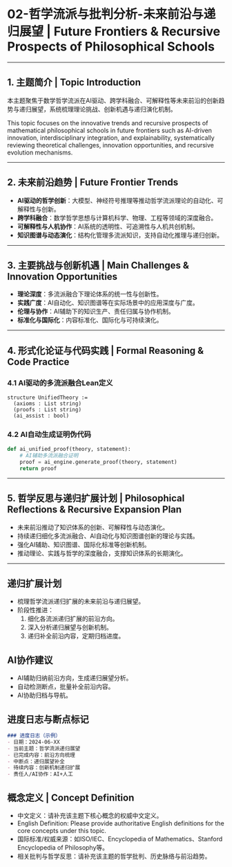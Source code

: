 # 02-哲学流派与批判分析-未来前沿与递归展望 | Future Frontiers & Recursive Prospects of Philosophical Schools

---

## 1. 主题简介 | Topic Introduction

本主题聚焦于数学哲学流派在AI驱动、跨学科融合、可解释性等未来前沿的创新趋势与递归展望，系统梳理理论挑战、创新机遇与递归演化机制。

This topic focuses on the innovative trends and recursive prospects of mathematical philosophical schools in future frontiers such as AI-driven innovation, interdisciplinary integration, and explainability, systematically reviewing theoretical challenges, innovation opportunities, and recursive evolution mechanisms.

---

## 2. 未来前沿趋势 | Future Frontier Trends

- **AI驱动的哲学创新**：大模型、神经符号推理等推动哲学流派理论的自动化、可解释性与创新。
- **跨学科融合**：数学哲学思想与计算机科学、物理、工程等领域的深度融合。
- **可解释性与人机协作**：AI系统的透明性、可追溯性与人机共创机制。
- **知识图谱与动态演化**：结构化管理多流派知识，支持自动化推理与递归创新。

---

## 3. 主要挑战与创新机遇 | Main Challenges & Innovation Opportunities

- **理论深度**：多流派融合下理论体系的统一性与创新性。
- **实践广度**：AI自动化、知识图谱等在实际场景中的应用深度与广度。
- **伦理与协作**：AI辅助下的知识生产、责任归属与协作机制。
- **标准化与国际化**：内容标准化、国际化与可持续演化。

---

## 4. 形式化论证与代码实践 | Formal Reasoning & Code Practice

### 4.1 AI驱动的多流派融合Lean定义

```lean
structure UnifiedTheory :=
  (axioms : List string)
  (proofs : List string)
  (ai_assist : bool)
```

### 4.2 AI自动生成证明伪代码

```python
def ai_unified_proof(theory, statement):
    # AI辅助多流派融合证明
    proof = ai_engine.generate_proof(theory, statement)
    return proof
```

---

## 5. 哲学反思与递归扩展计划 | Philosophical Reflections & Recursive Expansion Plan

- 未来前沿推动了知识体系的创新、可解释性与动态演化。
- 持续递归细化多流派融合、AI自动化与知识图谱创新的理论与实践。
- 强化AI辅助、知识图谱、国际化标准等创新机制。
- 推动理论、实践与哲学的深度融合，支撑知识体系的长期演化。

---

## 递归扩展计划

- 梳理哲学流派递归扩展的未来前沿与递归展望。
- 阶段性推进：
  1. 细化各流派递归扩展的前沿方向。
  2. 深入分析递归展望与创新机制。
  3. 递归补全前沿内容，定期归档进度。

## AI协作建议

- AI辅助归纳前沿方向，生成递归展望分析。
- 自动检测断点，批量补全前沿内容。
- AI协助归档与导航。

## 进度日志与断点标记

```markdown
### 进度日志（示例）
- 日期：2024-06-XX
- 当前主题：哲学流派递归展望
- 已完成内容：前沿方向梳理
- 中断点：递归展望补全
- 待续内容：创新机制递归扩展
- 责任人/AI协作：AI+人工
```
<!-- 中断点：前沿/递归展望/创新机制补全 -->

## 概念定义 | Concept Definition
- 中文定义：请补充该主题下核心概念的权威中文定义。
- English Definition: Please provide authoritative English definitions for the core concepts under this topic.
- 国际标准/权威来源：如ISO/IEC、Encyclopedia of Mathematics、Stanford Encyclopedia of Philosophy等。
- 相关批判与哲学反思：请补充该主题的哲学批判、历史脉络与前沿趋势。
